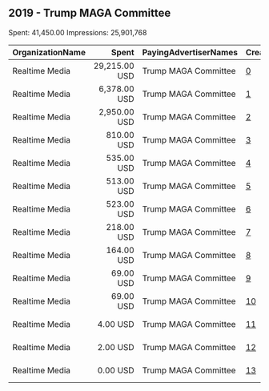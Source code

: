 ## 2019 - Trump MAGA Committee 
Spent: 41,450.00
Impressions: 25,901,768

|OrganizationName|Spent|PayingAdvertiserNames|CreativeUrls|Impressions|Genders|AgeBrackets|CountryCodes|BillingAddresses|CandidateBallotInformation|
|:---|---:|:---|:---|---:|:---|:---|:---|:---|:---|
|Realtime Media|29,215.00 USD|Trump MAGA Committee|[0](https://www.snap.com/political-ads/asset/23de395ec9527d94ad0065db38aabc295326dff9f018602b0224c1ebeaa1b82c?mediaType=mp4)|21,883,130||18+|united states|"P.O. Box 13410,Arlington,22219,US"||
|Realtime Media|6,378.00 USD|Trump MAGA Committee|[1](https://www.snap.com/political-ads/asset/05823b24874548aceb42e183db54a64c5c75b69d2d395bf82e232cd3b303423c?mediaType=mp4)|2,158,799||18+|united states|"P.O. Box 13410,Arlington,22219,US"||
|Realtime Media|2,950.00 USD|Trump MAGA Committee|[2](https://www.snap.com/political-ads/asset/be57e32db6c9b75758fdf5dd353caf9cbb9006e44a36ee2ee93b3ac7ed12d2b8?mediaType=png)|934,776||18+|united states|"P.O. Box 13410,Arlington,22219,US"|Donald J Trump Merchandise|
|Realtime Media|810.00 USD|Trump MAGA Committee|[3](https://www.snap.com/political-ads/asset/a93a21f801d773778540342e45c7ee464a21bc852ab21e75ece1bc62ca46a7ae?mediaType=mp4)|266,906||18+|united states|"P.O. Box 13410,Arlington,22219,US"||
|Realtime Media|535.00 USD|Trump MAGA Committee|[4](https://www.snap.com/political-ads/asset/05823b24874548aceb42e183db54a64c5c75b69d2d395bf82e232cd3b303423c?mediaType=mp4)|155,832||24+|united states|"P.O. Box 13410,Arlington,22219,US"||
|Realtime Media|513.00 USD|Trump MAGA Committee|[5](https://www.snap.com/political-ads/asset/05823b24874548aceb42e183db54a64c5c75b69d2d395bf82e232cd3b303423c?mediaType=mp4)|144,136||30+|united states|"P.O. Box 13410,Arlington,22219,US"||
|Realtime Media|523.00 USD|Trump MAGA Committee|[6](https://www.snap.com/political-ads/asset/05823b24874548aceb42e183db54a64c5c75b69d2d395bf82e232cd3b303423c?mediaType=mp4)|138,667||35++|united states|"P.O. Box 13410,Arlington,22219,US"||
|Realtime Media|218.00 USD|Trump MAGA Committee|[7](https://www.snap.com/political-ads/asset/d2edddb33cfc214921c87d6ee1e7a05544c855d63477f593f8d989a255b60a29?mediaType=mp4)|77,820||18+|united states|"P.O. Box 13410,Arlington,22219,US"||
|Realtime Media|164.00 USD|Trump MAGA Committee|[8](https://www.snap.com/political-ads/asset/d057e6b0c67fee5bbd67fa78effb646c4f814c922ef0ab07f0cb3c6e5f332e2a?mediaType=mp4)|71,640||18+|united states|"P.O. Box 13410,Arlington,22219,US"||
|Realtime Media|69.00 USD|Trump MAGA Committee|[9](https://www.snap.com/political-ads/asset/75c5b22717353d72a46015ac8ce896af36a060b90c8cd40fa4d3785377f3e141?mediaType=mp4)|35,935||18+|united states|"P.O. Box 13410,Arlington,22219,US"||
|Realtime Media|69.00 USD|Trump MAGA Committee|[10](https://www.snap.com/political-ads/asset/6df5e432b71f7da216158ba8a5e0c259d682f12b8718cf67123790a0fe30356a?mediaType=mp4)|32,399||18+|united states|"P.O. Box 13410,Arlington,22219,US"||
|Realtime Media|4.00 USD|Trump MAGA Committee|[11](https://www.snap.com/political-ads/asset/a08209c3a29f0ce3e0d6201a6e39a2a9b4313d368820cb0989819b7ae29ff2e5?mediaType=mp4)|1,163||18+|united states|"P.O. Box 13410,Arlington,22219,US"||
|Realtime Media|2.00 USD|Trump MAGA Committee|[12](https://www.snap.com/political-ads/asset/85e725e2c70190d2be11fc372d2b97ea1887e86c7dbff56c0fe7ebc0e3f634df?mediaType=mp4)|563||18+|united states|"P.O. Box 13410,Arlington,22219,US"||
|Realtime Media|0.00 USD|Trump MAGA Committee|[13](https://www.snap.com/political-ads/asset/3be9d5dc917b5dc118092d46ecfa6f6e0840bfea1e15b67bd6cf6cdad57caaad?mediaType=png)|2||18+|united states|"P.O. Box 13410,Arlington,22219,US"|Donald J Trump Merchandise|
